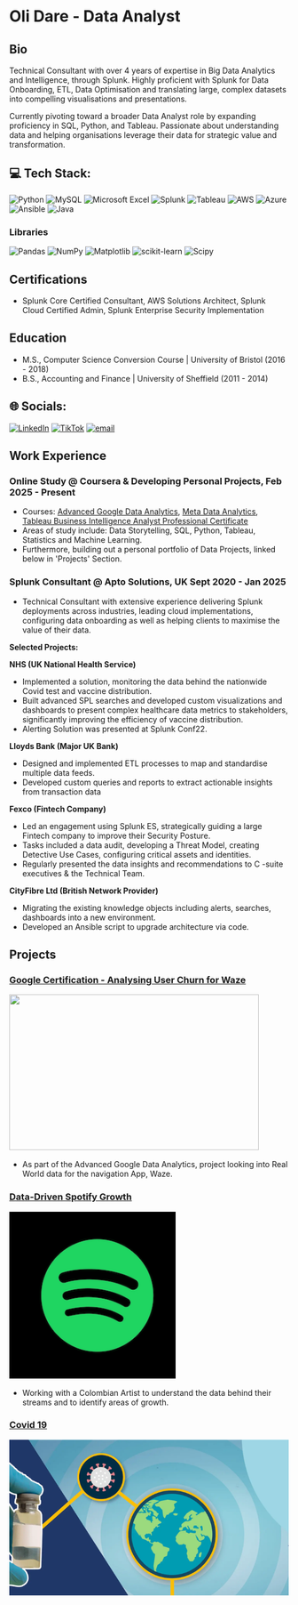 # Oli Dare - Data Analyst

## Bio

Technical Consultant with over 4 years of expertise in Big Data Analytics and Intelligence, through Splunk. Highly proficient with Splunk for Data Onboarding, ETL, Data Optimisation and translating large, complex datasets into compelling visualisations and presentations. 

Currently pivoting toward a broader Data Analyst role by expanding proficiency in SQL, Python, and Tableau. Passionate about understanding data and helping organisations leverage their data for strategic value and transformation.

## 💻 Tech Stack:
![Python](https://img.shields.io/badge/python-3670A0?style=for-the-badge&logo=python&logoColor=ffdd54)   ![MySQL](https://img.shields.io/badge/mysql-4479A1.svg?style=for-the-badge&logo=mysql&logoColor=white) ![Microsoft Excel](https://img.shields.io/badge/Microsoft_Excel-217346?style=for-the-badge&logo=microsoft-excel&logoColor=white) ![Splunk](https://img.shields.io/badge/splunk-%23000000.svg?style=for-the-badge&logo=splunk&logoColor=white) ![Tableau](https://img.shields.io/badge/Tableau-E97627?style=for-the-badge&logoColor=white)
 ![AWS](https://img.shields.io/badge/AWS-%23FF9900.svg?style=for-the-badge&logo=amazon-aws&logoColor=white) ![Azure](https://img.shields.io/badge/azure-%230072C6.svg?style=for-the-badge&logo=microsoftazure&logoColor=white) ![Ansible](https://img.shields.io/badge/ansible-%231A1918.svg?style=for-the-badge&logo=ansible&logoColor=white) ![Java](https://img.shields.io/badge/java-%23ED8B00.svg?style=for-the-badge&logo=openjdk&logoColor=white)

### Libraries
![Pandas](https://img.shields.io/badge/pandas-%23150458.svg?style=for-the-badge&logo=pandas&logoColor=white) ![NumPy](https://img.shields.io/badge/numpy-%23013243.svg?style=for-the-badge&logo=numpy&logoColor=white) ![Matplotlib](https://img.shields.io/badge/Matplotlib-%23ffffff.svg?style=for-the-badge&logo=Matplotlib&logoColor=black) ![scikit-learn](https://img.shields.io/badge/scikit--learn-%23F7931E.svg?style=for-the-badge&logo=scikit-learn&logoColor=white) ![Scipy](https://img.shields.io/badge/SciPy-%230C55A5.svg?style=for-the-badge&logo=scipy&logoColor=%white) 

## Certifications
- Splunk Core Certified Consultant, AWS Solutions Architect, Splunk Cloud Certified Admin, Splunk Enterprise Security Implementation 

## Education
- M.S., Computer Science Conversion Course	| University of Bristol (2016 - 2018)	 			        		
- B.S., Accounting and Finance |  University of Sheffield (2011 - 2014)

## 🌐 Socials:
[![LinkedIn](https://img.shields.io/badge/LinkedIn-%230077B5.svg?logo=linkedin&logoColor=white)](https://linkedin.com/in/oli-dare-7741361b9) [![TikTok](https://img.shields.io/badge/TikTok-%23000000.svg?logo=TikTok&logoColor=white)](https://tiktok.com/@oliddata) [![email](https://img.shields.io/badge/Email-D14836?logo=gmail&logoColor=white)](mailto:odare3@gmail.com) 


## Work Experience

### Online Study @ Coursera & Developing Personal Projects, Feb 2025 - Present
- Courses: [Advanced Google Data Analytics](https://www.coursera.org/professional-certificates/google-advanced-data-analytics), [Meta Data Analytics](https://www.coursera.org/professional-certificates/meta-data-analyst), [Tableau Business Intelligence Analyst Professional Certificate](https://www.coursera.org/professional-certificates/tableau-business-intelligence-analyst)
- Areas of study include: Data Storytelling, SQL, Python, Tableau, Statistics and Machine Learning. 
- Furthermore, building out a personal portfolio of Data Projects, linked below in 'Projects' Section.

### Splunk Consultant @ Apto Solutions, UK  Sept 2020 - Jan 2025
-  Technical Consultant with extensive experience delivering Splunk deployments across industries, leading cloud implementations, configuring data onboarding as well as helping clients to maximise the value of their data.

**Selected Projects:**

**NHS (UK National Health Service)**

- Implemented a solution, monitoring the data behind the nationwide Covid test and vaccine distribution.
- Built advanced SPL searches and developed custom visualizations and dashboards to present complex healthcare data metrics to
stakeholders, significantly improving the efficiency of vaccine distribution.
- Alerting Solution was presented at Splunk Conf22.

**Lloyds Bank (Major UK Bank)**

- Designed and implemented ETL processes to map and standardise multiple data feeds.
- Developed custom queries and reports to extract actionable insights from transaction data

**Fexco (Fintech Company)**

- Led an engagement using Splunk ES, strategically guiding a large Fintech company to improve their Security Posture.
- Tasks included a data audit, developing a Threat Model, creating Detective Use Cases, configuring critical assets and identities.
- Regularly presented the data insights and recommendations to C -suite executives & the Technical Team.

**CityFibre Ltd (British Network Provider)**

- Migrating the existing knowledge objects including alerts, searches, dashboards into a new environment.
- Developed an Ansible script to upgrade architecture via code.



## Projects

### [Google Certification - Analysing User Churn for Waze](https://github.com/olidare/Data-Analytics---Waze)

<div style="display: flex; flex-wrap: wrap; gap: 10px;">
  <a href="https://github.com/olidare/Data-Analytics---Waze" target="_blank">
    <img src="/Assets/waze.png" width="450" height="280" style="object-fit: cover;" />
  </a>
</div>

- As part of the Advanced Google Data Analytics, project looking into Real World data for the navigation App, Waze.



### [Data-Driven Spotify Growth](https://github.com/olidare/Data-Analytics---Spotify-Artist-Growth)

<div style="display: flex; flex-wrap: wrap; gap: 10px;">
  <a href="https://github.com/olidare/Data-Analytics---Spotify-Artist-Growth" target="_blank">
    <img src="/Assets/spotify.png" width="300" height="300" style="object-fit: cover;" />  
  </a>
</div>

- Working with a Colombian Artist to understand the data behind their streams and to identify areas of growth.



### [Covid 19](https://github.com/olidare/Data-Analytics---Covid-Analysis)

<div style="display: flex; flex-wrap: wrap; gap: 10px;">
  <a href="https://github.com/olidare/Data-Analytics---Covid-Analysis" target="_blank">
    <img src="/Assets/covid.png" width="720" height="280" style="object-fit: cover;" />  
  </a>
</div>
